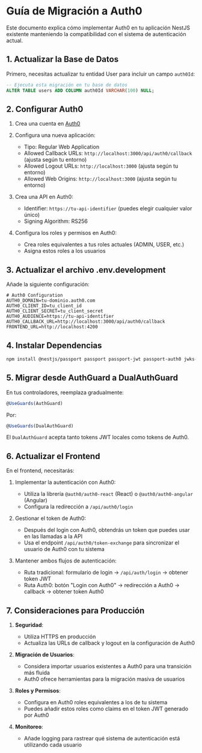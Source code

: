 # Guía de Migración a Auth0

Este documento explica cómo implementar Auth0 en tu aplicación NestJS existente manteniendo la compatibilidad con el sistema de autenticación actual.

## 1. Actualizar la Base de Datos

Primero, necesitas actualizar tu entidad User para incluir un campo `auth0Id`:

```sql
-- Ejecuta esta migración en tu base de datos
ALTER TABLE users ADD COLUMN auth0Id VARCHAR(100) NULL;
```

## 2. Configurar Auth0

1. Crea una cuenta en [Auth0](https://auth0.com/)
2. Configura una nueva aplicación:
   - Tipo: Regular Web Application
   - Allowed Callback URLs: `http://localhost:3000/api/auth0/callback` (ajusta según tu entorno)
   - Allowed Logout URLs: `http://localhost:3000` (ajusta según tu entorno)
   - Allowed Web Origins: `http://localhost:3000` (ajusta según tu entorno)

3. Crea una API en Auth0:
   - Identifier: `https://tu-api-identifier` (puedes elegir cualquier valor único)
   - Signing Algorithm: RS256

4. Configura los roles y permisos en Auth0:
   - Crea roles equivalentes a tus roles actuales (ADMIN, USER, etc.)
   - Asigna estos roles a los usuarios

## 3. Actualizar el archivo .env.development

Añade la siguiente configuración:

```
# Auth0 Configuration
AUTH0_DOMAIN=tu-dominio.auth0.com
AUTH0_CLIENT_ID=tu_client_id
AUTH0_CLIENT_SECRET=tu_client_secret
AUTH0_AUDIENCE=https://tu-api-identifier
AUTH0_CALLBACK_URL=http://localhost:3000/api/auth0/callback
FRONTEND_URL=http://localhost:4200
```

## 4. Instalar Dependencias

```bash
npm install @nestjs/passport passport passport-jwt passport-auth0 jwks-rsa express-oauth2-jwt-bearer
```

## 5. Migrar desde AuthGuard a DualAuthGuard

En tus controladores, reemplaza gradualmente:

```typescript
@UseGuards(AuthGuard)
```

Por:

```typescript
@UseGuards(DualAuthGuard)
```

El `DualAuthGuard` acepta tanto tokens JWT locales como tokens de Auth0.

## 6. Actualizar el Frontend

En el frontend, necesitarás:

1. Implementar la autenticación con Auth0:
   - Utiliza la librería `@auth0/auth0-react` (React) o `@auth0/auth0-angular` (Angular)
   - Configura la redirección a `/api/auth0/login`

2. Gestionar el token de Auth0:
   - Después del login con Auth0, obtendrás un token que puedes usar en las llamadas a la API
   - Usa el endpoint `/api/auth0/token-exchange` para sincronizar el usuario de Auth0 con tu sistema

3. Mantener ambos flujos de autenticación:
   - Ruta tradicional: formulario de login → `/api/auth/login` → obtener token JWT
   - Ruta Auth0: botón "Login con Auth0" → redirección a Auth0 → callback → obtener token Auth0

## 7. Consideraciones para Producción

1. **Seguridad**:
   - Utiliza HTTPS en producción
   - Actualiza las URLs de callback y logout en la configuración de Auth0

2. **Migración de Usuarios**:
   - Considera importar usuarios existentes a Auth0 para una transición más fluida
   - Auth0 ofrece herramientas para la migración masiva de usuarios

3. **Roles y Permisos**:
   - Configura en Auth0 roles equivalentes a los de tu sistema
   - Puedes añadir estos roles como claims en el token JWT generado por Auth0

4. **Monitoreo**:
   - Añade logging para rastrear qué sistema de autenticación está utilizando cada usuario
